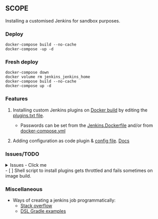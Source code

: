## SCOPE 

Installing a customised Jenkins for sandbox purposes.


### Deploy
```
docker-compose build --no-cache
docker-compose -up -d 
```

### Fresh deploy 
```
docker-compose down 
docker volume rm jenkins_jenkins_home
docker-compose build --no-cache
docker-compose up -d 
```


### Features 
1. Installing custom Jenkins plugins on [Docker build](JenkinsDockerfile/Jenkins.Dockerfile) by editing the [plugins.txt file](JenkinsDockerfile/scripts/plugins.txt).
    - Passwords can be set from the [Jenkins.Dockerfile](JenkinsDockerfile/Jenkins.Dockerfile) and/or from [docker-compose.yml](docker-compose.yml)

2. Adding configuration as code plugin & [config file](JenkinsDockerfile/scripts/casc-jenkins.yml). [Docs](https://plugins.jenkins.io/configuration-as-code/#plugin-content-getting-started)



### Issues/TODO
<details>
  <summary>Issues - Click me</summary>

- [X] Script auto approvals for seed job
- [X] As an alternative solution to CasC, create groovy script to create the seed job

</details>
- [ ] Shell script to install plugins gets throttled and fails sometimes on image build.

### Miscellaneous
- Ways of creating a jenkins job programmatically:
    - [Stack overflow](https://stackoverflow.com/questions/16963309/how-create-and-configure-a-new-jenkins-job-using-groovy)
    - [DSL Gradle examples](https://github.com/sheehan/job-dsl-gradle-example)

